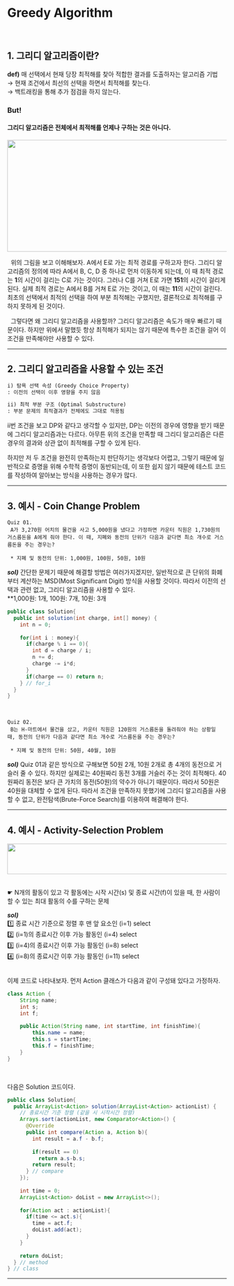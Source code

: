 # Greedy Algorithm
</br>
  
## 1. 그리디 알고리즘이란?

**def)** 매 선택에서 현재 당장 최적해를 찾아 적합한 결과를 도출하자는 알고리즘 기법  
→ 현재 조건에서 최선의 선택을 하면서 최적해를 찾는다.  
→ 백트래킹을 통해 추가 점검을 하지 않는다.  

### But!
#### 그리디 알고리즘은 전체에서 최적해를 언제나 구하는 것은 아니다.
<div align="center">
  <img src="https://user-images.githubusercontent.com/56003992/150915278-9b0b92e8-16de-4168-9eb2-a79bf450fd90.png" width="512" height="256">
</div>
  
&nbsp; 위의 그림을 보고 이해해보자. A에서 E로 가는 최적 경로를 구하고자 한다. 그리디 알고리즘의 정의에 따라 A에서 B, C, D 중 하나로 먼저 이동하게 되는데, 이 때 최적 경로는 **1**의 시간이 걸리는 C로 가는 것이다. 그러나 C를 거쳐 E로 가면 **151**의 시간이 걸리게 된다. 실제 최적 경로는 A에서 B를 거쳐 E로 가는 것이고, 이 때는 **11**의 시간이 걸린다. 최초의 선택에서 최적의 선택을 하여 부분 최적해는 구했지만, 결론적으로 최적해를 구하지 못하게 된 것이다.

&nbsp; 그렇다면 왜 그리디 알고리즘을 사용할까? 그리디 알고리즘은 속도가 매우 빠르기 때문이다. 하지만 위에서 말했듯 항상 최적해가 되지는 않기 때문에 특수한 조건을 걸어 이 조건을 만족해야만 사용할 수 있다.
  
* * *

## 2. 그리디 알고리즘을 사용할 수 있는 조건
```markdown
i) 탐욕 선택 속성 (Greedy Choice Property)
: 이전의 선택이 이후 영향을 주지 않음

ii) 최적 부분 구조 (Optimal Substructure)
: 부분 문제의 최적결과가 전체에도 그대로 적용됨
```
  
 ii번 조건을 보고 DP와 같다고 생각할 수 있지만, DP는 이전의 경우에 영향을 받기 때문에 그리디 알고리즘과는 다르다. 아무튼 위의 조건을 만족할 때 그리디 알고리즘은 다른 경우의 결과와 상관 없이 최적해를 구할 수 있게 된다.  
 
 하지만 저 두 조건을 완전히 만족하는지 판단하기는 생각보다 어렵고, 그렇기 때문에 일반적으로 증명을 위해 수학적 증명이 동반되는데, 이 또한 쉽지 않기 때문에 테스트 코드를 작성하여 알아보는 방식을 사용하는 경우가 많다.
  
* * *

## 3. 예시 - Coin Change Problem

```
Quiz 01.
 A가 3,270원 어치의 물건을 사고 5,000원을 냈다고 가정하면 카운터 직원은 1,730원의 거스름돈을 A에게 줘야 한다. 이 때, 지폐와 동전의 단위가 다음과 같다면 최소 개수로 거스름돈을 주는 경우는?
 
 * 지폐 및 동전의 단위: 1,000원, 100원, 50원, 10원
```
  
***sol)*** 간단한 문제기 때문에 해결할 방법은 여러가지겠지만, 일반적으로 큰 단위의 화폐부터 계산하는 MSD(Most Significant Digit) 방식을 사용할 것이다. 따라서 이전의 선택과 관련 없고, 그리디 알고리즘을 사용할 수 있다.  
**1,000원: 1개, 100원: 7개, 10원: 3개
```java
public class Solution{
  public int solution(int charge, int[] money) {
    int n = 0;
    
    for(int i : money){      
      if(charge % i == 0){
        int d = charge / i;
        n += d;
        charge -= i*d;
      }
      if(charge == 0) return n;
    } // for_i
  }
}
```
</br>   
 
```
Quiz 02.
 B는 H-마트에서 물건을 샀고, 카운터 직원은 120원의 거스름돈을 돌려줘야 하는 상황일 때, 동전의 단위가 다음과 같다면 최소 개수로 거스름돈을 주는 경우는?
 
 * 지폐 및 동전의 단위: 50원, 40월, 10원
```

***sol)*** Quiz 01과 같은 방식으로 구해보면 50원 2개, 10원 2개로 총 4개의 동전으로 거슬러 줄 수 있다. 하지만 실제로는 40원짜리 동전 3개를 거슬러 주는 것이 최적해다. 40원짜리 동전은 보다 큰 가치의 동전(50원)의 약수가 아니기 때문이다. 따라서 50원은 40원을 대체할 수 없게 된다. 따라서 조건을 만족하지 못했기에 그리디 알고리즘을 사용할 수 없고, 완전탐색(Brute-Force Search)를 이용하여 해결해야 한다.
  
* * *

## 4. 예시 - Activity-Selection Problem

<div align="center">
  <img src="https://user-images.githubusercontent.com/56003992/150920918-f7121ae1-c5cf-4505-83c2-8d548e88469b.png" width="512" height="70">
</div>
</br>
  
☛ N개의 활동이 있고 각 활동에는 시작 시간(s) 및 종료 시간(f)이 있을 때, 한 사람이 할 수 있는 최대 활동의 수를 구하는 문제
</br>    

***sol)***  
1️⃣ 종료 시간 기준으로 정렬 후 맨 앞 요소인 (i=1) select  
2️⃣ (i=1)의 종료시간 이후 가능 활동인 (i=4) select  
3️⃣ (i=4)의 종료시간 이후 가능 활동인 (i=8) select  
4️⃣ (i=8)의 종료시간 이후 가능 활동인 (i=11) select  
</br>    

 이제 코드로 나타내보자. 먼저 Action 클래스가 다음과 같이 구성돼 있다고 가정하자.
```java
class Action {
    String name;
    int s;
    int f;
    
    public Action(String name, int startTime, int finishTime){
        this.name = name;
        this.s = startTime;
        this.f = finishTime;
    }
}
```
</br>    
  
 다음은 Solution 코드이다.
``` java
public class Solution{
  public ArrayList<Action> solution(ArrayList<Action> actionList) {
    // 종료시간 기준 정렬 (같을 시 시작시간 정렬)
    Arrays.sort(actionList, new Comparator<Action>() {
      @Override
      public int compare(Action a, Action b){
        int result = a.f - b.f;
        
        if(result == 0)
          return a.s-b.s;
        return result;
      } // compare
    });
    
    int time = 0;
    ArrayList<Action> doList = new ArrayList<>();
    
    for(Action act : actionList){
      if(time <= act.s){
        time = act.f;
        doList.add(act);
      }
    }
    
    return doList;
  } // method
} // class
```
  
* * *
